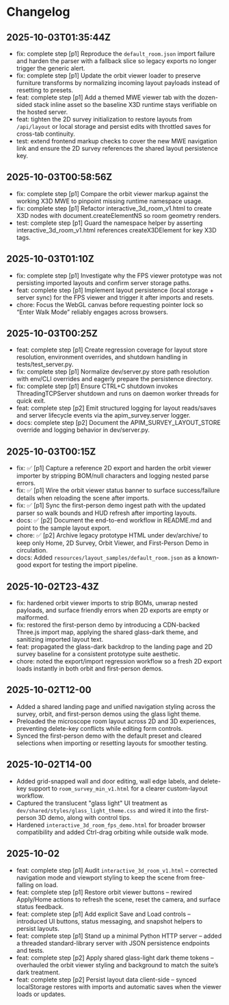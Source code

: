 # Changelog

## 2025-10-03T01:35:44Z
- fix: complete step [p1] Reproduce the `default_room.json` import failure and harden the parser with a fallback slice so legacy exports no longer trigger the generic alert.
- fix: complete step [p1] Update the orbit viewer loader to preserve furniture transforms by normalizing incoming layout payloads instead of resetting to presets.
- feat: complete step [p1] Add a themed MWE viewer tab with the dozen-sided stack inline asset so the baseline X3D runtime stays verifiable on the hosted server.
- feat: tighten the 2D survey initialization to restore layouts from `/api/layout` or local storage and persist edits with throttled saves for cross-tab continuity.
- test: extend frontend markup checks to cover the new MWE navigation link and ensure the 2D survey references the shared layout persistence key.

## 2025-10-03T00:58:56Z
- fix: complete step [p1] Compare the orbit viewer markup against the working X3D MWE to pinpoint missing runtime namespace usage.
- fix: complete step [p1] Refactor interactive_3d_room_v1.html to create X3D nodes with document.createElementNS so room geometry renders.
- test: complete step [p1] Guard the namespace helper by asserting interactive_3d_room_v1.html references createX3DElement for key X3D tags.

## 2025-10-03T01:10Z
- fix: complete step [p1] Investigate why the FPS viewer prototype was not persisting imported layouts and confirm server storage paths.
- feat: complete step [p1] Implement layout persistence (local storage + server sync) for the FPS viewer and trigger it after imports and resets.
- chore: Focus the WebGL canvas before requesting pointer lock so “Enter Walk Mode” reliably engages across browsers.

## 2025-10-03T00:25Z
- feat: complete step [p1] Create regression coverage for layout store resolution, environment overrides, and shutdown handling in tests/test_server.py.
- fix: complete step [p1] Normalize dev/server.py store path resolution with env/CLI overrides and eagerly prepare the persistence directory.
- fix: complete step [p1] Ensure CTRL+C shutdown invokes ThreadingTCPServer shutdown and runs on daemon worker threads for quick exit.
- feat: complete step [p2] Emit structured logging for layout reads/saves and server lifecycle events via the apim_survey.server logger.
- docs: complete step [p2] Document the APIM_SURVEY_LAYOUT_STORE override and logging behavior in dev/server.py.

## 2025-10-03T00:15Z
- fix: ✅ [p1] Capture a reference 2D export and harden the orbit viewer importer by stripping BOM/null characters and logging nested parse errors.
- fix: ✅ [p1] Wire the orbit viewer status banner to surface success/failure details when reloading the scene after imports.
- fix: ✅ [p1] Sync the first-person demo ingest path with the updated parser so walk bounds and HUD refresh after importing layouts.
- docs: ✅ [p2] Document the end-to-end workflow in README.md and point to the sample layout export.
- chore: ✅ [p2] Archive legacy prototype HTML under dev/archive/ to keep only Home, 2D Survey, Orbit Viewer, and First-Person Demo in circulation.
- docs: Added `resources/layout_samples/default_room.json` as a known-good export for testing the import pipeline.

## 2025-10-02T23-43Z
- fix: hardened orbit viewer imports to strip BOMs, unwrap nested payloads, and surface friendly errors when 2D exports are empty or malformed.
- fix: restored the first-person demo by introducing a CDN-backed Three.js import map, applying the shared glass-dark theme, and sanitizing imported layout text.
- feat: propagated the glass-dark backdrop to the landing page and 2D survey baseline for a consistent prototype suite aesthetic.
- chore: noted the export/import regression workflow so a fresh 2D export loads instantly in both orbit and first-person demos.

## 2025-10-02T12-00
- Added a shared landing page and unified navigation styling across the survey, orbit, and first-person demos using the glass light theme.
- Preloaded the microscope room layout across 2D and 3D experiences, preventing delete-key conflicts while editing form controls.
- Synced the first-person demo with the default preset and cleared selections when importing or resetting layouts for smoother testing.

## 2025-10-02T14-00
- Added grid-snapped wall and door editing, wall edge labels, and delete-key support to `room_survey_min_v1.html` for a clearer custom-layout workflow.
- Captured the translucent "glass light" UI treatment as `dev/shared/styles/glass_light_theme.css` and wired it into the first-person 3D demo, along with control tips.
- Hardened `interactive_3d_room_fps_demo.html` for broader browser compatibility and added Ctrl-drag orbiting while outside walk mode.

## 2025-10-02
- feat: complete step [p1] Audit `interactive_3d_room_v1.html` – corrected navigation mode and viewport styling to keep the scene from free-falling on load.
- feat: complete step [p1] Restore orbit viewer buttons – rewired Apply/Home actions to refresh the scene, reset the camera, and surface status feedback.
- feat: complete step [p1] Add explicit Save and Load controls – introduced UI buttons, status messaging, and snapshot helpers to persist layouts.
- feat: complete step [p1] Stand up a minimal Python HTTP server – added a threaded standard-library server with JSON persistence endpoints and tests.
- feat: complete step [p2] Apply shared glass-light dark theme tokens – overhauled the orbit viewer styling and background to match the suite’s dark treatment.
- feat: complete step [p2] Persist layout data client-side – synced localStorage restores with imports and automatic saves when the viewer loads or updates.
